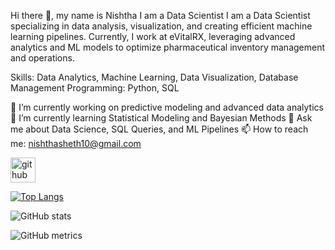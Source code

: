 Hi there 👋, my name is Nishtha
I am a Data Scientist
I am a Data Scientist specializing in data analysis, visualization, and creating efficient machine learning pipelines. Currently, I work at eVitalRX, leveraging advanced analytics and ML models to optimize pharmaceutical inventory management and operations.

Skills: Data Analytics, Machine Learning, Data Visualization, Database Management
Programming: Python, SQL

🔭 I’m currently working on predictive modeling and advanced data analytics
🌱 I’m currently learning Statistical Modeling and Bayesian Methods
💬 Ask me about Data Science, SQL Queries, and ML Pipelines
📫 How to reach me: nishthasheth10@gmail.com


[<img src='https://cdn.jsdelivr.net/npm/simple-icons@3.0.1/icons/github.svg' alt='github' height='40'>](https://github.com/NishthaSheth)  

[![Top Langs](https://github-readme-stats.vercel.app/api/top-langs/?username=NishthaSheth)](https://github.com/anuraghazra/github-readme-stats)

![GitHub stats](https://github-readme-stats.vercel.app/api?username=NishthaSheth&show_icons=true)  

![GitHub metrics](https://metrics.lecoq.io/NishthaSheth)  

